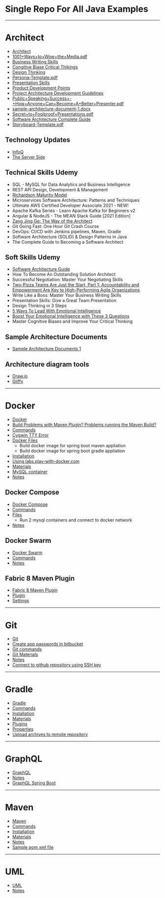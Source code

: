 # Single Repo For All Java Examples
------
# Architect
* [Architect](architect)
* [1001+Ways+to+Wow+the+Media.pdf](architect/1001+Ways+to+Wow+the+Media.pdf)
* [Business Writing Skills](architect/business-writing-skills.md)
* [Congitive Biase Critical Thikings](architect/cognitive-biase-critical-thinking.md)
* [Design Thinking](architect/design-thinking.md)
* [Persona-Template.pdf](architect/Persona-Template.pdf)
* [Presentation Skills](architect/presentation-skills.md)
* [Product Development Points](architect/product-development-points.md)
* [Project Architecture Development Guidelines](architect/project-architecture-development-guide-lines.md)
* [Public+Speaking+Success+-+How+Anyone+Can+Become+A+Better+Presenter.pdf](architect/Public+Speaking+Success+-+How+Anyone+Can+Become+A+Better+Presenter.pdf)
* [sample-architecture-document-1.docx](architect/sample-architecture-document-1.docx)
* [Secret+to+Foolproof+Presentations.pdf](architect/Secret+to+Foolproof+Presentations.pdf)
* [Software Architecture Complete Guide](architect/software-architect-complete-guide.md)
* [Storyboard-Template.pdf](architect/Storyboard-Template.pdf)

## Technology Updates
* [InfoQ](https://www.infoq.com/)
* [The Server Side](https://www.theserverside.com/)

## Technical Skills Udemy
* SQL - MySQL for Data Analytics and Business Intelligence
* REST API Design, Development & Management
* [Richardson Maturity Model](https://martinfowler.com/articles/richardsonMaturityModel.html)
* Microservices Software Architecture: Patterns and Techniques
* Ultimate AWS Certified Developer Associate 2021 - NEW!
* Apache Kafka Series - Learn Apache Kafka for Beginners v2
* Angular & NodeJS - The MEAN Stack Guide [2021 Edition]
* [Zang Jing Ge: The Way of the Architect](https://www.linkedin.com/pulse/zang-jing-ge-way-architect-david-knott)
* Git Going Fast: One Hour Git Crash Course
* DevOps: CI/CD with Jenkins pipelines, Maven, Gradle
* Software Architecture (SOLID) & Design Patterns in Java
* The Complete Guide to Becoming a Software Architect

## Soft Skills Udemy
* [Software Architecture Guide](https://martinfowler.com/architecture/)
* How To Become An Outstanding Solution Architect
* Successful Negotiation: Master Your Negotiating Skills
* [Two-Pizza Teams Are Just the Start, Part 1: Accountability and Empowerment Are Key to High-Performing Agile Organizations](https://aws.amazon.com/blogs/enterprise-strategy/two-pizza-teams-are-just-the-start-accountability-and-empowerment-are-key-to-high-performing-agile-organizations-part-1/)
* Write Like a Boss: Master Your Business Writing Skills
* Presentation Skills: Give a Great Team Presentation
* Design Thinking in 3 Steps
* [5 Ways To Lead With Emotional Intelligence](https://www.forbes.com/sites/carolinecastrillon/2021/01/10/5-ways-to-lead-with-emotional-intelligence/?sh=a2187b1232e1)
* [Boost Your Emotional Intelligence with These 3 Questions](https://hbr.org/2018/08/boost-your-emotional-intelligence-with-these-3-questions)
* Master Cognitive Biases and Improve Your Critical Thinking

## Sample Architecture Documents
* [Sample Architecture Documents 1](sample-architecture-document-1.docx)

## Architecture diagram tools
* [Draw.io](https://draw.io/)
* [Gliffy](https://www.gliffy.com/)
------
# Docker
* [Docker](docker)
* [Build Problems with Maven Plugin? Problems running the Maven Build?](docker/build-problems-with-maven-plugin.md)
* [Commands](docker/commands.md)
* [Cygwin TTY Error](docker/cygwin-tty-error.md)
* [Docker Files](docker/docker-files.md)
	* Build docker image for spring boot maven appliation
	* Build docker image for spring boot gradle appliation
* [Installation](docker/installation.md)
* [Using labs.play-with-docker.com](docker/labs-play-with-docker.md)
* [Materials](docker/materials.md)
* [MySQL container](docker/my-sql-container.md)
* [Notes](docker/notes.md)

## Docker Compose
* [Docker Compose](docker/docker-compose)
* [Commands](docker/docker-compose/docker-compose-commands.md)
* [Files](docker/docker-compose/docker-compose-files.md)
	* Run 2 mysql containers and connect to docker network
* [Notes](docker/docker-compose/docker-compose-notes.md)

## Docker Swarm
* [Docker Swarm](docker/docker-swarm)
* [Commands](docker/docker-swarm/docker-swarm-commands.md)
* [Notes](docker/docker-swarm/docker-swarm-notes.md)

## Fabric 8 Maven Plugin
* [Fabric 8 Maven Plugin](docker/fabric8-maven-plugin)
* [Plugin](docker/fabric8-maven-plugin/plugin.txt)
* [Settings](docker/fabric8-maven-plugin/settings.xml)
------
# Git
* [Git](git)
* [Create app passwords in bitbucket](git/app-passwords.md)
* [Git commands](git/commands.md)
* [Git Materials](git/materials.md)
* [Notes](git/notes.md)
* [Connect to github repository using SSH key](git/ssh.md)
------
# Gradle
* [Gradle](gradle)
* [Commands](gradle/commands.md)
* [Installation](gradle/installation.md)
* [Materials](gradle/materials.md)
* [Plugins](gradle/plugins.md)
* [Properties](gradle/properties.md)
* [Upload archives to remote repository](gradle/upload-archives-to-remote-repository.md)
------
# GraphQL
* [GraphQL](graphql)
* [Notes](graphql/notes.md)
* [GraphQL Spring Boot](graphql/graph-ql-spring-boot)
------
# Maven
* [Maven](maven)
* [Commands](maven/commands.md)
* [Installation](maven/installation.md)
* [Materials](maven/materials.md)
* [Notes](maven/notes.md)
* [Sample pom xml file](maven/sample_pom.xml)
------
# UML
* [UML](uml)
* [Notes](uml/notes.md)